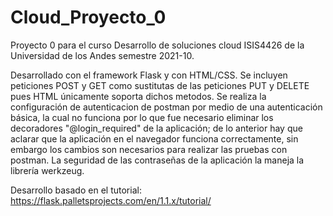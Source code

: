# Cloud_Proyecto_0

Proyecto 0 para el curso Desarrollo de soluciones cloud ISIS4426 de la Universidad de los Andes semestre 2021-10.

Desarrollado con el framework Flask y con HTML/CSS. Se incluyen peticiones POST y GET como sustitutas de las peticiones PUT y DELETE pues HTML únicamente soporta dichos metodos. Se realiza la configuración de autenticacion de postman por medio de una autenticación básica, la cual no funciona por lo que fue necesario eliminar los decoradores "@login_required" de la aplicación; de lo anterior hay que aclarar que la aplicación en el navegador funciona correctamente, sin embargo los cambios son necesarios para realizar las pruebas con postman. La seguridad de las contraseñas de la aplicación la maneja la librería werkzeug.

Desarrollo basado en el tutorial: https://flask.palletsprojects.com/en/1.1.x/tutorial/
